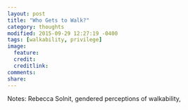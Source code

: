 ```yaml
---
layout: post
title: "Who Gets to Walk?"
category: thoughts
modified: 2015-09-29 12:27:19 -0400
tags: [walkability, privilege]
image:
  feature: 
  credit: 
  creditlink: 
comments: 
share: 
---
```

Notes: Rebecca Solnit, gendered perceptions of walkability, 